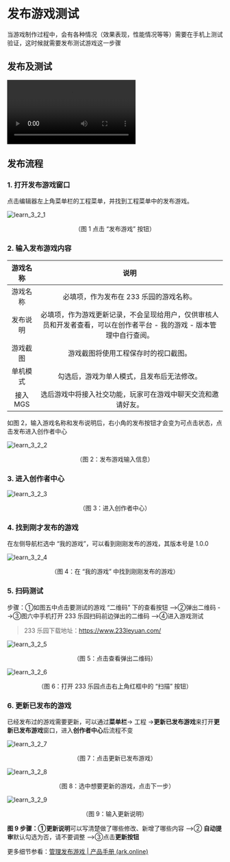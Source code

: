 # 发布游戏测试

当游戏制作过程中，会有各种情况（效果表现，性能情况等等）需要在手机上测试验证，这时候就需要发布测试游戏这一步骤

## 发布及测试

<video controls src="https://arkimg.ark.online/learn_3_2_complete.mp4"></video>

## 发布流程

### 1. 打开发布游戏窗口

点击编辑器左上角菜单栏的工程菜单，并找到工程菜单中的发布游戏。

![learn_3_2_1](https://arkimg.ark.online/learn_3_2_1.webp)

<p align="center"> （图 1 点击 “发布游戏” 按钮） </p>

### 2. 输入发布游戏内容

| 游戏名称 |                             说明                             |
| :------: | :----------------------------------------------------------: |
| 游戏名称 |           必填项，作为发布在 233 乐园的游戏名称。            |
| 发布说明 | 必填项，作为游戏更新记录，不会呈现给用户，仅供审核人员和开发者查看，可以在创作者平台 - 我的游戏 - 版本管理中自行查阅。 |
| 游戏截图 |             游戏截图将使用工程保存时的视口截图。             |
| 单机模式 |          勾选后，游戏为单人模式，且发布后无法修改。          |
| 接入 MGS | 选后游戏中将接入社交功能，玩家可在游戏中聊天交流和邀请好友。 |

如图 2，输入游戏名称和发布说明后，右小角的发布按钮才会变为可点击状态，点击发布进入创作者中心

![learn_3_2_2](https://arkimg.ark.online/learn_3_2_2.webp)

<p align="center"> （图 2：发布游戏输入信息） </p>

### 3. 进入创作者中心

![learn_3_2_3](https://arkimg.ark.online/learn_3_2_3.webp)

<p align="center"> （图 3：进入创作者中心） </p>

### 4. 找到刚才发布的游戏

在左侧导航栏选中 “我的游戏”，可以看到刚刚发布的游戏，其版本号是 1.0.0

![learn_3_2_4](https://arkimg.ark.online/learn_3_2_4.webp)

<p align="center"> （图 4：在 “我的游戏” 中找到刚刚发布的游戏） </p>

### 5. 扫码测试

步骤：①如图五中点击要测试的游戏 “二维码” 下的查看按钮 -->②弹出二维码 -->③图六中手机打开 233 乐园扫码前边弹出的二维码 -->④进入游戏测试

> 233 乐园下载地址：https://www.233leyuan.com/

![learn_3_2_5](https://arkimg.ark.online/learn_3_2_5.webp)

<p align="center"> （图 5：点击查看弹出二维码） </p>

![learn_3_2_6](https://arkimg.ark.online/learn_3_2_6.webp)

<center> （图 6：打开 233 乐园点击右上角红框中的 “扫描” 按钮） </center>

### 6. 更新已发布的游戏

已经发布过的游戏需要更新，可以通过**菜单栏**-> 工程 ->**更新已发布游戏**来打开**更新已发布游戏**窗口，进入**创作者中心**后流程不变

![learn_3_2_7](https://arkimg.ark.online/learn_3_2_7.webp)

<center> （图 7：点击更新已发布游戏） </center>

![learn_3_2_8](https://arkimg.ark.online/learn_3_2_8.webp)

<center> （图 8：选中想要更新的游戏，点击下一步） </center>

![learn_3_2_9](https://arkimg.ark.online/learn_3_2_9.webp)

<center> （图 9：输入更新说明） </center>

**图 9 步骤：**①**更新说明**可以写清楚做了哪些修改、新增了哪些内容 -->② **自动提审**默认勾选为否，请不要调整 -->③点击**更新按钮**

更多细节参看：[管理发布游戏 | 产品手册 (ark.online)](https://docs.ark.online/CreatorPortal/Publishing&Managing.html)